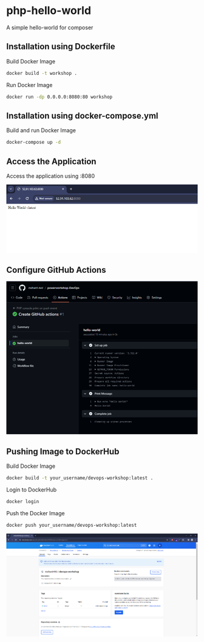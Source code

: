 # php-hello-world
A simple hello-world for composer

Installation using Dockerfile
------------

Build Docker Image
``` bash
docker build -t workshop .
```

Run Docker Image
``` bash
docker run -dp 0.0.0.0:8080:80 workshop
```

Installation using docker-compose.yml
------------

Build and run Docker Image
``` bash
docker-compose up -d
```

Access the Application
------------

Access the application using <ip-address>:8080

![Site Demo](https://github.com/nishant-nez/powerworkshop-DevOps/blob/main/images/browser.png?raw=true)

Configure GitHub Actions
------------

![GitHub Actions](https://github.com/nishant-nez/powerworkshop-DevOps/blob/main/images/actions.png?raw=true)

Pushing Image to DockerHub
------------

Build Docker Image
``` bash
docker build -t your_username/devops-workshop:latest .
```

Login to DockerHub
``` bash
docker login
```

Push the Docker Image
``` bash
docker push your_username/devops-workshop:latest
```

![DockerHub](https://github.com/nishant-nez/powerworkshop-DevOps/blob/main/images/dockerhub.png?raw=true)

